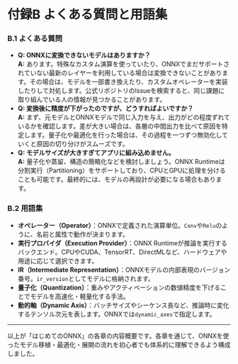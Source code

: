 # 付録B よくある質問と用語集
### B.1 よくある質問
- **Q: ONNXに変換できないモデルはありますか？**  
  **A:** あります。特殊なカスタム演算を使っていたり、ONNXでまだサポートされていない最新のレイヤーを利用している場合は変換できないことがあります。その場合は、モデルを一部書き換えたり、カスタムオペレーターを実装したりして対処します。公式リポジトリのIssueを検索すると、同じ課題に取り組んでいる人の情報が見つかることがあります。
- **Q: 変換後に精度が下がったのですが、どうすればよいですか？**  
  **A:** まず、元モデルとONNXモデルで同じ入力を与え、出力がどの程度ずれているかを確認します。差が大きい場合は、各層の中間出力を比べて原因を特定します。量子化や最適化を行った場合は、その過程を一つずつ無効化していくと原因の切り分けがスムーズです。
- **Q: モデルサイズが大きすぎてアプリに組み込めません。**  
  **A:** 量子化や蒸留、構造の簡略化などを検討しましょう。ONNX Runtimeは分割実行（Partitioning）をサポートしており、CPUとGPUに処理を分けることも可能です。最終的には、モデルの再設計が必要になる場合もあります。

### B.2 用語集
- **オペレーター（Operator）**：ONNXで定義された演算単位。`Conv`や`Relu`のように、名前と属性で動作が決まります。
- **実行プロバイダ（Execution Provider）**：ONNX Runtimeが推論を実行するバックエンド。CPUやCUDA、TensorRT、DirectMLなど、ハードウェアや用途に応じて選択できます。
- **IR（Intermediate Representation）**：ONNXモデルの内部表現のバージョン番号。`ir_version`としてモデルに格納されます。
- **量子化（Quantization）**：重みやアクティベーションの数値精度を下げることでモデルを高速化・軽量化する手法。
- **動的軸（Dynamic Axis）**：バッチサイズやシーケンス長など、推論時に変化するテンソル次元を表します。ONNXでは`dynamic_axes`で指定します。

---

以上が「はじめてのONNX」の各章の内容概要です。各章を通じて、ONNXを使ったモデル移植・最適化・展開の流れを初心者でも体系的に理解できるよう構成しました。
